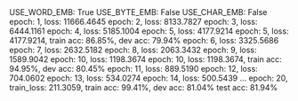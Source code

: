 ## 
USE_WORD_EMB: True
USE_BYTE_EMB: False
USE_CHAR_EMB: False
epoch: 1, loss: 11666.4645
epoch: 2, loss: 8133.7827
epoch: 3, loss: 6444.1161
epoch: 4, loss: 5185.1004
epoch: 5, loss: 4177.9214
epoch: 5, loss: 4177.9214, train acc: 86.85%, dev acc: 79.94%
epoch: 6, loss: 3325.5686
epoch: 7, loss: 2632.5182
epoch: 8, loss: 2063.3432
epoch: 9, loss: 1589.9042
epoch: 10, loss: 1198.3674
epoch: 10, loss: 1198.3674, train acc: 94.95%, dev acc: 80.45%
epoch: 11, loss: 889.5190
epoch: 12, loss: 704.0602
epoch: 13, loss: 534.0274
epoch: 14, loss: 500.5439
...
epoch: 20, train_loss: 211.3059, train acc: 99.41%, dev acc: 81.04%
test acc: 81.94%